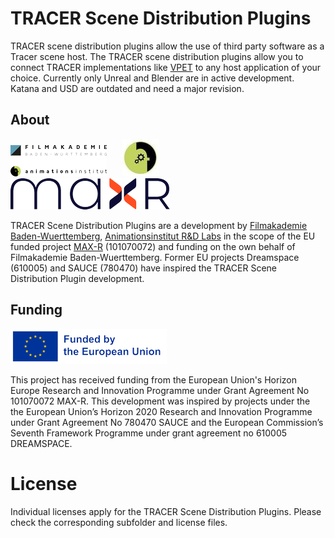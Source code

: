 # TRACER Scene Distribution Plugins
TRACER scene distribution plugins allow the use of third party software as a Tracer scene host.
The TRACER scene distribution plugins allow you to connect TRACER implementations like [VPET](https://github.com/FilmakademieRnd/VPET) to any host application of your choice.
Currently only Unreal and Blender are in active development. Katana and USD are outdated and need a major revision. 

## About

![](/.doc/img/FA_AI_Logo.png) &nbsp;&nbsp;&nbsp;&nbsp;
![](/.doc/img/logo_rnd.jpg) &nbsp;&nbsp;&nbsp;&nbsp;
![](/.doc/img/Max-R_Logo.png)

TRACER Scene Distribution Plugins are a development by [Filmakademie Baden-Wuerttemberg](https://filmakademie.de/), [Animationsinstitut R&D Labs](http://research.animationsinstitut.de/) in the scope of the EU funded project [MAX-R](https://max-r.eu/) (101070072) and funding on the own behalf of Filmakademie Baden-Wuerttemberg.  Former EU projects Dreamspace (610005) and SAUCE (780470) have inspired the TRACER Scene Distribution Plugin development.

## Funding

![Animationsinstitut R&D](.doc/img/EN_FundedbytheEU_RGB_POS_rs.png)

This project has received funding from the European Union's Horizon Europe Research and Innovation Programme under Grant Agreement No 101070072 MAX-R.
This development was inspired by projects under the the European Union’s Horizon 2020 Research and Innovation Programme under Grant Agreement No 780470 SAUCE and the European Commission’s Seventh Framework Programme under grant agreement no 610005 DREAMSPACE.

# License
Individual licenses apply for the TRACER Scene Distribution Plugins. 
Please check the corresponding subfolder and license files.
